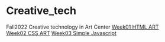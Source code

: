 # Creative_tech
Fall2022 Creative technology in Art Center
[Week01 HTML ART](https://bakarisp.github.io/Creative_tech/week01/index.html)  
[Week02 CSS ART](https://bakarisp.github.io/Creative_tech/week02/index.html)
[Week03 Simple Javascript](https://bakarisp.github.io/Creative_tech/week03/index.html)  
